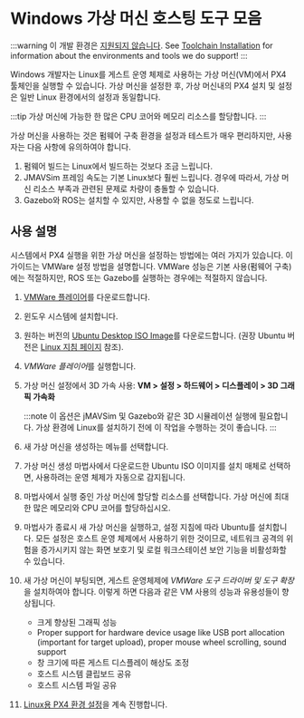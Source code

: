 # Windows 가상 머신 호스팅 도구 모음

:::warning
이 개발 환경은 [지원되지 않습니다](../advanced/dev_env_unsupported.md). See [Toolchain Installation](../dev_setup/dev_env.md) for information about the environments and tools we do support!
:::

Windows 개발자는 Linux를 게스트 운영 체제로 사용하는 가상 머신(VM)에서 PX4 툴체인을 실행할 수 있습니다. 가상 머신을 설정한 후, 가상 머신내의 PX4 설치 및 설정은 일반 Linux 환경에서의 설정과 동일합니다.

:::tip
가상 머신에 가능한 한 많은 CPU 코어와 메모리 리소스를 할당합니다.
:::

가상 머신을 사용하는 것은 펌웨어 구축 환경을 설정과 테스트가 매우 편리하지만, 사용자는 다음 사항에 유의하여야 합니다.
1. 펌웨어 빌드는 Linux에서 빌드하는 것보다 조금 느립니다.
1. JMAVSim 프레임 속도는 기본 Linux보다 훨씬 느립니다. 경우에 따라서, 가상 머신 리소스 부족과 관련된 문제로 차량이 충돌할 수 있습니다.
1. Gazebo와 ROS는 설치할 수 있지만, 사용할 수 없을 정도로 느립니다.

## 사용 설명

시스템에서 PX4 실행을 위한 가상 머신을 설정하는 방법에는 여러 가지가 있습니다. 이 가이드는 VMWare 설정 방법을 설명합니다. VMWare 성능은 기본 사용(펌웨어 구축)에는 적절하지만, ROS 또는 Gazebo를 실행하는 경우에는 적절하지 않습니다.

1. [VMWare 플레이어](https://www.vmware.com/products/workstation-player/workstation-player-evaluation.html)를 다운로드합니다.
1. 윈도우 시스템에 설치합니다.
1. 원하는 버전의 [Ubuntu Desktop ISO Image](https://www.ubuntu.com/download/desktop)를 다운로드합니다. (권장 Ubuntu 버전은 [Linux 지침 페이지](../dev_setup/dev_env_linux.md) 참조).
1. *VMWare 플레이어*를 실행합니다.
1. 가상 머신 설정에서 3D 가속 사용: **VM > 설정 > 하드웨어 > 디스플레이 > 3D 그래픽 가속화**

   :::note
이 옵션은 jMAVSim 및 Gazebo와 같은 3D 시뮬레이션 실행에 필요합니다.
가상 환경에 Linux를 설치하기 전에 이 작업을 수행하는 것이 좋습니다.
:::
1. 새 가상 머신을 생성하는 메뉴를 선택합니다.
1. 가상 머신 생성 마법사에서 다운로드한 Ubuntu ISO 이미지를 설치 매체로 선택하면, 사용하려는 운영 체제가 자동으로 감지됩니다.
1. 마법사에서 실행 중인 가상 머신에 할당할 리소스를 선택합니다. 가상 머신에 최대한 많은 메모리와 CPU 코어를 할당하십시오.
1. 마법사가 종료시 새 가상 머신을 실행하고, 설정 지침에 따라 Ubuntu를 설치합니다. 모든 설정은 호스트 운영 체제에서 사용하기 위한 것이므로, 네트워크 공격의 위험을 증가시키지 않는 화면 보호기 및 로컬 워크스테이션 보안 기능을 비활성화할 수 있습니다.
1. 새 가상 머신이 부팅되면, 게스트 운영체제에 *VMWare 도구 드라이버 및 도구 확장*을 설치하여야 합니다. 이렇게 하면 다음과 같은 VM 사용의 성능과 유용성들이 향상됩니다.
    * 크게 향상된 그래픽 성능
    * Proper support for hardware device usage like USB port allocation (important for target upload), proper mouse wheel scrolling, sound support
    * 창 크기에 따른 게스트 디스플레이 해상도 조정
    * 호스트 시스템 클립보드 공유
    * 호스트 시스템 파일 공유
1. [Linux용 PX4 환경 설정](../dev_setup/dev_env_linux.md)을 계속 진행합니다.
